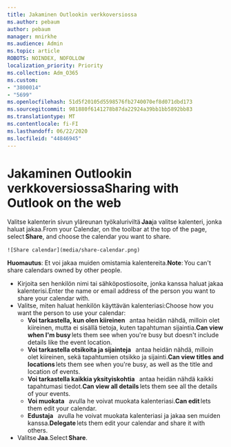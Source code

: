 ```yaml
---
title: Jakaminen Outlookin verkkoversiossa
ms.author: pebaum
author: pebaum
manager: mnirkhe
ms.audience: Admin
ms.topic: article
ROBOTS: NOINDEX, NOFOLLOW
localization_priority: Priority
ms.collection: Adm_O365
ms.custom:
- "3800014"
- "5699"
ms.openlocfilehash: 51d5f20105d5598576fb2740070ef8d071dbd173
ms.sourcegitcommit: 981880f6141278b87da22924a39bb1bb5892bb83
ms.translationtype: MT
ms.contentlocale: fi-FI
ms.lasthandoff: 06/22/2020
ms.locfileid: "44846945"
---
```

# <a name="sharing-with-outlook-on-the-web"></a><span data-ttu-id="1cbc6-102">Jakaminen Outlookin verkkoversiossa</span><span class="sxs-lookup"><span data-stu-id="1cbc6-102">Sharing with Outlook on the web</span></span>

<span data-ttu-id="1cbc6-103">Valitse kalenterin sivun yläreunan työkaluriviltä **Jaa**ja valitse kalenteri, jonka haluat jakaa.</span><span class="sxs-lookup"><span data-stu-id="1cbc6-103">From your Calendar, on the toolbar at the top of the page, select **Share**, and choose the calendar you want to share.</span></span>

    ![Share calendar](media/share-calendar.png)

<span data-ttu-id="1cbc6-104">**Huomautus**: Et voi jakaa muiden omistamia kalentereita.</span><span class="sxs-lookup"><span data-stu-id="1cbc6-104">**Note**: You can't share calendars owned by other people.</span></span>

- <span data-ttu-id="1cbc6-105">Kirjoita sen henkilön nimi tai sähköpostiosoite, jonka kanssa haluat jakaa kalenterisi.</span><span class="sxs-lookup"><span data-stu-id="1cbc6-105">Enter the name or email address of the person you want to share your calendar with.</span></span>
- <span data-ttu-id="1cbc6-106">Valitse, miten haluat henkilön käyttävän kalenteriasi:</span><span class="sxs-lookup"><span data-stu-id="1cbc6-106">Choose how you want the person to use your calendar:</span></span>
    - <span data-ttu-id="1cbc6-107">**Voi tarkastella, kun olen kiireinen**   antaa heidän nähdä, milloin olet kiireinen, mutta ei sisällä tietoja, kuten tapahtuman sijaintia.</span><span class="sxs-lookup"><span data-stu-id="1cbc6-107">**Can view when I'm busy** lets them see when you're busy but doesn't include details like the event location.</span></span>
    - <span data-ttu-id="1cbc6-108">**Voi tarkastella otsikoita ja sijainteja**   antaa heidän nähdä, milloin olet kiireinen, sekä tapahtumien otsikko ja sijainti.</span><span class="sxs-lookup"><span data-stu-id="1cbc6-108">**Can view titles and locations** lets them see when you're busy, as well as the title and location of events.</span></span>
    - <span data-ttu-id="1cbc6-109">**Voi tarkastella kaikkia yksityiskohtia**   antaa heidän nähdä kaikki tapahtumasi tiedot.</span><span class="sxs-lookup"><span data-stu-id="1cbc6-109">**Can view all details** lets them see all the details of your events.</span></span>
    - <span data-ttu-id="1cbc6-110">**Voi muokata**   avulla he voivat muokata kalenteriasi.</span><span class="sxs-lookup"><span data-stu-id="1cbc6-110">**Can edit** lets them edit your calendar.</span></span>
    - <span data-ttu-id="1cbc6-111">**Edustaja**   avulla he voivat muokata kalenteriasi ja jakaa sen muiden kanssa.</span><span class="sxs-lookup"><span data-stu-id="1cbc6-111">**Delegate** lets them edit your calendar and share it with others.</span></span>
- <span data-ttu-id="1cbc6-112">Valitse **Jaa**.</span><span class="sxs-lookup"><span data-stu-id="1cbc6-112">Select **Share**.</span></span>
